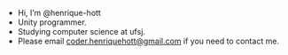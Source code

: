 - Hi, I’m @henrique-hott
- Unity programmer.
- Studying computer science at ufsj.
- Please email coder.henriquehott@gmail.com if you need to contact me.
